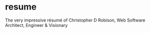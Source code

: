 # resume
The very impressive résumé of Christopher D Robison, Web Software Architect, Engineer &amp; Visionary
